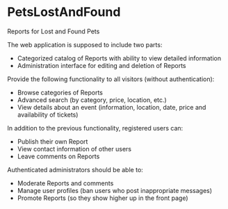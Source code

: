 # PetsLostAndFound

Reports for Lost and Found Pets

The web application is supposed to include two parts:

  -	Categorized catalog of Reports with ability to view detailed information
  - Administration interface for editing and deletion of Reports

Provide the following functionality to all visitors (without authentication):

  -	Browse categories of Reports
  -	Advanced search (by category, price, location, etc.)
  -	View details about an event (information, location, date, price and availability of tickets)
  
In addition to the previous functionality, registered users can:

  -	Publish their own Report
  -	View contact information of other users
  -	Leave comments on Reports
  
Authenticated administrators should be able to:

  -	Moderate Reports and comments
  -	Manage user profiles (ban users who post inappropriate messages)
  -	Promote Reports (so they show higher up in the front page)
